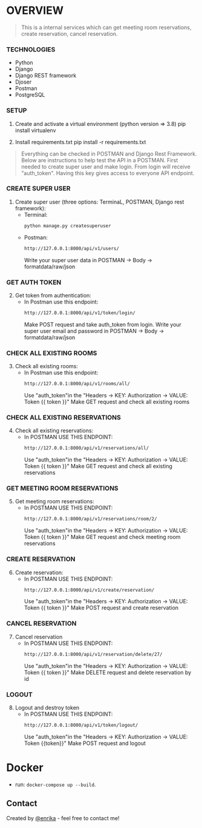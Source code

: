 # OVERVIEW

> This is a internal services which can get meeting room reservations, create reservation, cancel reservation.

### TECHNOLOGIES
   * Python
   * Django
   * Django REST framework
   * Djoser
   * Postman
   * PostgreSQL

### SETUP

1. Create and activate a virtual environment (python version => 3.8)
   pip install virtualenv

2. Install requirements.txt
   pip install -r requirements.txt

> Everything can be checked in POSTMAN and Django Rest Framework. Below are instructions to help test the API in a POSTMAN. First needed to create super user and make login. From login will receive "auth_token". Having this key gives access to everyone API endpoint.

### CREATE SUPER USER

1. Create super user (three options: TerminaL, POSTMAN, Django rest framework):
   -  Terminal:
      ```sh
      python manage.py createsuperuser
      ```
   -  Postman:
       ```sh
      http://127.0.0.1:8000/api/v1/users/
        ```
        Write your super user data in POSTMAN -> Body -> formatdata/raw/json


### GET AUTH TOKEN

2. Get token from authentication:
   - In Postman use this endpoint:
       ```sh
      http://127.0.0.1:8000/api/v1/token/login/
       ```
        Make POST request and take auth_token from login. Write your super user  email and password in POSTMAN -> Body -> formatdata/raw/json
        
### CHECK ALL EXISTING ROOMS
3. Check all existing rooms:
   - In Postman use this endpoint:
       ```sh
      http://127.0.0.1:8000/api/v1/rooms/all/
       ```
      Use "auth_token"in the "Headers -> KEY: Authorization -> VALUE: Token {{ token }}"
      Make GET request and check all existing rooms

### CHECK ALL EXISTING RESERVATIONS
4. Check all existing reservations:
   - In POSTMAN USE THIS ENDPOINT:
       ```sh
      http://127.0.0.1:8000/api/v1/reservations/all/
       ```
       Use "auth_token"in the "Headers -> KEY: Authorization -> VALUE: Token {{ token }}"
       Make GET request and check all existing reservations

### GET MEETING ROOM RESERVATIONS
5. Get meeting room reservations:
   - In POSTMAN USE THIS ENDPOINT:
       ```sh
      http://127.0.0.1:8000/api/v1/reservations/room/2/
       ```
       Use "auth_token"in the "Headers -> KEY: Authorization -> VALUE: Token {{ token }}"
       Make GET request and check meeting room reservations
       
### CREATE RESERVATION
6. Create reservation:
   - In POSTMAN USE THIS ENDPOINT:
       ```sh
      http://127.0.0.1:8000/api/v1/create/reservation/
       ```
       Use "auth_token"in the "Headers -> KEY: Authorization -> VALUE: Token {{ token }}"
       Make POST request and create reservation

### CANCEL RESERVATION
7. Cancel reservation
   - In POSTMAN USE THIS ENDPOINT:
       ```sh
      http://127.0.0.1:8000/api/v1/reservation/delete/27/
       ```
       Use "auth_token"in the "Headers -> KEY: Authorization -> VALUE: Token {{ token }}"
       Make DELETE request and delete reservation by id

### LOGOUT
8. Logout and destroy token
   - In POSTMAN USE THIS ENDPOINT:
       ```sh
      http://127.0.0.1:8000/api/v1/token/logout/
       ```
       Use "auth_token"in the "Headers -> KEY: Authorization -> VALUE: Token {{token}}"
       Make POST request and logout




# Docker

- run: `docker-compose up --build`.



## Contact
Created by [@enrika](https://www.linkedin.com/in/enrika-vysniauskaite-10bba4196/) - feel free to contact me!

